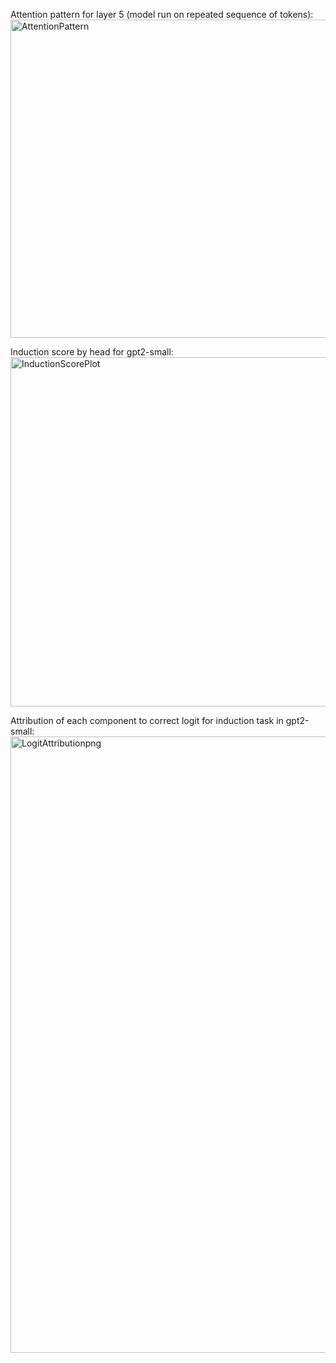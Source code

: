 Attention pattern for layer 5 (model run on repeated sequence of tokens):
<img width="509" alt="AttentionPattern" src="https://github.com/user-attachments/assets/3f0f69d4-0574-4c17-972f-c24ede27f75f">


Induction score by head for gpt2-small:    
<img width="559" alt="InductionScorePlot" src="https://github.com/user-attachments/assets/4d6287b7-c05e-4609-a88c-18ccb368b81c">


Attribution of each component to correct logit for induction task in gpt2-small:
<img width="986" alt="LogitAttributionpng" src="https://github.com/user-attachments/assets/f66e0640-8b14-4926-a052-e51b831fd189">
